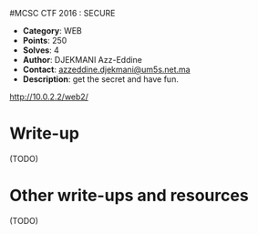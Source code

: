 #MCSC CTF 2016	: SECURE

* **Category**: WEB <br>
* **Points**: 250 <br>
* **Solves**: 4 <br>
* **Author**: DJEKMANI Azz-Eddine
* **Contact**: azzeddine.djekmani@um5s.net.ma
* **Description**: get the secret and have fun.

http://10.0.2.2/web2/


# Write-up 

(TODO)

# Other write-ups and resources

(TODO)
